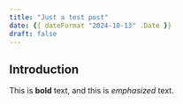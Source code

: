 ```yaml
---
title: "Just a test post"
date: {{ dateFormat "2024-10-13" .Date }}
draft: false
---
```


## Introduction

This is **bold** text, and this is *emphasized* text.
